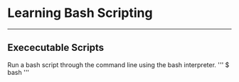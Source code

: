 # Learning Bash Scripting

---

## Exececutable Scripts

Run a bash script through the command line using the bash interpreter.
''' \$ bash <file-name> '''
